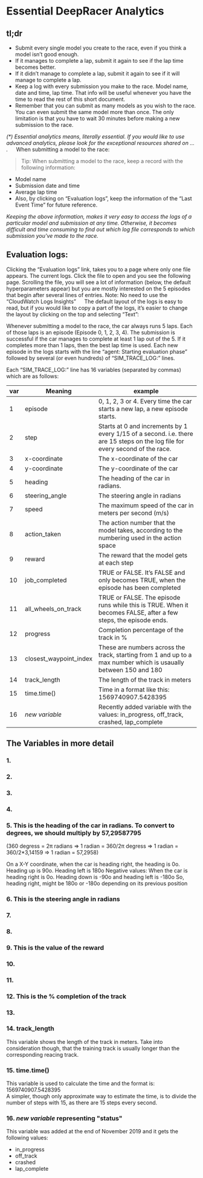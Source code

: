 # Essential DeepRacer Analytics

## tl;dr

* Submit every single model you create to the race, even if you think a model isn’t good enough.
* If it manages to complete a lap, submit it again to see if the lap time becomes better.
* If it didn’t manage to complete a lap, submit it again to see if it will manage to complete a lap.
* Keep a log with every submission you make to the race. Model name, date and time, lap time. That info will be useful whenever you have the time to read the rest of this short document.
* Remember that you can submit as many models as you wish to the race. You can even submit the same model more than once. The only limitation is that you have to wait 30 minutes before making a new submission to the race.

_(*) Essential analytics means, literally essential.
If you would like to use advanced analytics, please look for the exceptional resources shared on ... ._
 
When submitting a model to the race:

> Tip: When submitting a model to the race, keep a record with the following information:
* Model name
* Submission date and time
* Average lap time
* Also, by clicking on “Evaluation logs”, keep the information of the “Last Event Time” for future reference.

*Keeping the above information, makes it very easy to access the logs of a particular model and submission at any time. Otherwise, it becomes difficult and time consuming to find out which log file corresponds to which submission you've made to the race.*

## Evaluation logs:
Clicking the “Evaluation logs” link, takes you to a page where only one file appears. The current logs. Click the file to open and you see the following page.
Scrolling the file, you will see a lot of information (below, the default hyperparameters appear) but you are mostly interested on the 5 episodes that begin after several lines of entries.
Note: No need to use the “CloudWatch Logs Insights”
 
The default layout of the logs is easy to read, but if you would like to copy a part of the logs, it’s easier to change the layout by clicking on the top and selecting “Text”:

Whenever submitting a model to the race, the car always runs 5 laps. Each of those laps is an episode (Episode 0, 1, 2, 3, 4). The submission is successful if the car manages to complete at least 1 lap out of the 5. If it completes more than 1 laps, then the best lap time is used.
Each new episode in the logs starts with the line “agent: Starting evaluation phase” followed by several (or even hundreds) of “SIM_TRACE_LOG:” lines.


Each “SIM_TRACE_LOG:” line has 16 variables (separated by commas) which are as follows:

var | Meaning | example
---|---|---
1 | episode | 0, 1, 2, 3 or 4. Every time the car starts a new lap, a new episode starts.
2 | step | Starts at 0 and increments by 1 every 1/15 of a second. i.e. there are 15 steps on the log file for every second of the race.
3 | x-coordinate | The x-coordinate of the car
4 | y-coordinate | The y-coordinate of the car
5 | heading | The heading of the car in radians. 
6 | steering_angle | The steering angle in radians
7 | speed | The maximum speed of the car in meters per second (m/s)
8 | action_taken | The action number that the model takes, according to the numbering used in the action space
9 | reward | The reward that the model gets at each step
10 | job_completed | TRUE or FALSE. It’s FALSE and only becomes TRUE, when the episode has been completed
11 | all_wheels_on_track | TRUE or FALSE. The episode runs while this is TRUE. When it becomes FALSE, after a few steps, the episode ends.
12 | progress | Completion percentage of the track in %
13 | closest_waypoint_index | These are numbers across the track, starting from 1 and up to a max number which is usaually between 150 and 180
14 | track_length | The length of the track in meters
15 | time.time() | Time in a format like this: 1569740907.5428395
16 | *new variable* | Recently added variable with the values: in_progress, off_track, crashed, lap_complete

## The Variables in more detail

### 1.

### 2.

### 3.

### 4.

### 5. This is the heading of the car in radians. To convert to degrees, we should multiply by 57,29587795  
(360 degress = 2π radians => 1 radian = 360/2π degress => 1 radian = 360/2\*3,14159 => 1 radian = 57,2958)

On a X-Y coordinate, when the car is heading right, the heading is 0o. Heading up is 90o. Heading left is 180o
Negative values: When the car is heading right is 0o. Heading down is -90o and heading left is -180o
So, heading right, might be 180o or -180o depending on its previous position

### 6. This is the steering angle in radians

### 7.

### 8.

### 9. This is the value of the reward

### 10.

### 11.

### 12. This is the % completion of the track

### 13.

### 14. track_length
This variable shows the length of the track in meters. Take into consideration though, that the training track is usually longer than the corresponding reacing track.

### 15. time.time()
This variable is used to calculate the time and the format is: 1569740907.5428395  
A simpler, though only approximate way to estimate the time, is to divide the number of steps with 15, as there are 15 steps every second.

### 16. *new variable* representing "status"
This variable was added at the end of November 2019 and it gets the following values:
* in_progress
* off_track
* crashed
* lap_complete

